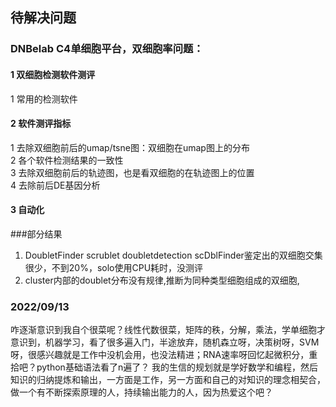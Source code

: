 ## 待解决问题
### DNBelab C4单细胞平台，双细胞率问题：
#### 1 双细胞检测软件测评
1 常用的检测软件<br>
#### 2 软件测评指标
1 去除双细胞前后的umap/tsne图：双细胞在umap图上的分布<br>
2 各个软件检测结果的一致性<br>
3 去除双细胞前后的轨迹图，也是看双细胞的在轨迹图上的位置<br>
4 去除前后DE基因分析<br>
#### 3 自动化

###部分结果
1. DoubletFinder scrublet doubletdetection scDblFinder鉴定出的双细胞交集很少，不到20%，solo使用CPU耗时，没测评
2. cluster内部的doublet分布没有规律,推断为同种类型细胞组成的双细胞, 


### 2022/09/13
咋逐渐意识到我自个很菜呢？线性代数很菜，矩阵的秩，分解，乘法，学单细胞才意识到，机器学习，看了很多遍入门，半途放弃，随机森立呀，决策树呀，SVM呀，很感兴趣就是工作中没机会用，也没法精进；RNA速率呀回忆起微积分，重拾吧？python基础语法看了n遍了？
我的生信的规划就是学好数学和编程，然后知识的归纳提炼和输出，一方面是工作，另一方面和自己的对知识的理念相契合，做一个有不断探索原理的人，持续输出能力的人，因为热爱这个吧？
